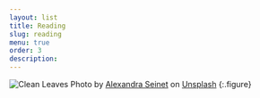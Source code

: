 ```yaml
---
layout: list
title: Reading
slug: reading
menu: true
order: 3
description:
---
```

![Clean Leaves](https://res.cloudinary.com/sdees-reallife/image/upload/c_scale,w_1024/v1548481940/alexandra-seinet-15499-unsplash.jpg)
Photo by [Alexandra Seinet](https://unsplash.com/@alexseinet) on [Unsplash](https://unsplash.com)
{:.figure}
